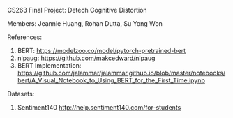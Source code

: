CS263 Final Project: Detech Cognitive Distortion

Members: Jeannie Huang, Rohan Dutta, Su Yong Won

References:
1. BERT: https://modelzoo.co/model/pytorch-pretrained-bert
2. nlpaug: https://github.com/makcedward/nlpaug
3. BERT Implementation: https://github.com/jalammar/jalammar.github.io/blob/master/notebooks/bert/A_Visual_Notebook_to_Using_BERT_for_the_First_Time.ipynb

Datasets:
1. Sentiment140 http://help.sentiment140.com/for-students
